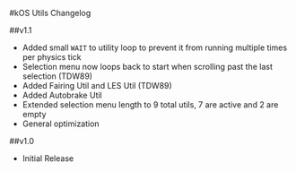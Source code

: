 #kOS Utils Changelog

##v1.1
* Added small `WAIT` to utility loop to prevent it from running multiple times per physics tick
* Selection menu now loops back to start when scrolling past the last selection (TDW89)
* Added Fairing Util and LES Util (TDW89)
* Added Autobrake Util
* Extended selection menu length to 9 total utils, 7 are active and 2 are empty
* General optimization

##v1.0
* Initial Release